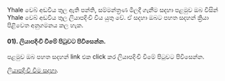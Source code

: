 Yhale වෙබ් අඩවිය තුල ඇති පන්ති, සම්මන්ත්‍රණ මිලදී ගැනීම සදහා පළමුව ඔබ විසින් Yhale වෙබ් අඩවිය තුල ලියාපදිංචි විය යුතු වේ. ඒ සදහා ඔබට පහත සදහන් ක්‍රියා පිළිවෙත අනුගමනය කල හැක.

#### 01). ලියාපදිංචි වීමේ පිටුවට පිවිසෙන්න.
පළමුව ඔබ පහත සදහන් link එක click කර ලියාපදිංචි වීමේ පිටුවට පිවිසෙන්න.

[ලියාපදිංචි වීම සදහා](https://yhale.lk/auth/register?go=explore).